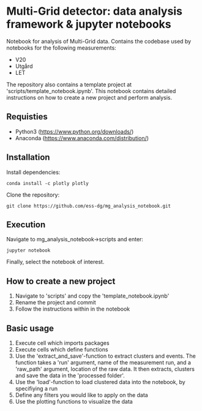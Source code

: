 # Multi-Grid detector: data analysis framework & jupyter notebooks

Notebook for analysis of Multi-Grid data. Contains the codebase used by notebooks for the following measurements:

- V20
- Utgård
- LET

The repository also contains a template project at 'scripts/template_notebook.ipynb'. This notebook contains detailed instructions on how to create a new project and perform analysis.

## Requisties
- Python3 (https://www.python.org/downloads/)
- Anaconda (https://www.anaconda.com/distribution/)

## Installation
Install dependencies:
```
conda install -c plotly plotly
```

Clone the repository:
```
git clone https://github.com/ess-dg/mg_analysis_notebook.git
```

## Execution
Navigate to mg_analysis_notebook->scripts and enter:
```
jupyter notebook
```
Finally, select the notebook of interest.

## How to create a new project
1. Navigate to 'scripts' and copy the 'template_notebook.ipynb'
2. Rename the project and commit
3. Follow the instructions within in the notebook

## Basic usage
1. Execute cell which imports packages
2. Execute cells which define functions
3. Use the 'extract_and_save'-function to extract clusters and events. The function takes a 'run' argument, name of the measurement run, and a 'raw_path' argument, location of the raw data. It then extracts, clusters and save the data in the 'processed folder'.
4. Use the 'load'-function to load clustered data into the notebook, by specifiying a run
5. Define any filters you would like to apply on the data
6. Use the plotting functions to visualize the data


